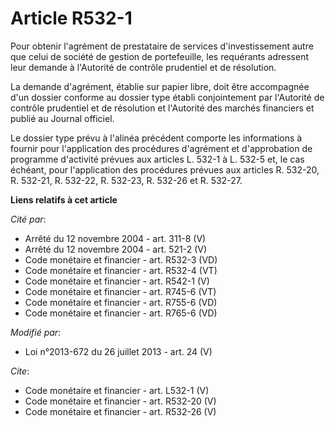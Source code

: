 # Article R532-1

Pour obtenir l'agrément de prestataire de services d'investissement autre que celui de société de gestion de portefeuille,
les requérants adressent leur demande à l'Autorité de contrôle prudentiel et de résolution. 

La demande d'agrément, établie sur papier libre, doit être accompagnée d'un dossier conforme au dossier type établi
conjointement par l'Autorité de contrôle prudentiel et de résolution et l'Autorité des marchés financiers et publié au
Journal officiel. 

Le dossier type prévu à l'alinéa précédent comporte les informations à fournir pour l'application des procédures d'agrément
et d'approbation de programme d'activité prévues aux articles L. 532-1 à L. 532-5 et, le cas échéant, pour l'application des
procédures prévues aux articles R. 532-20, R. 532-21, R. 532-22, R. 532-23, R. 532-26 et R. 532-27.

**Liens relatifs à cet article**

_Cité par_:

  - Arrêté du 12 novembre 2004 - art. 311-8 (V)
  - Arrêté du 12 novembre 2004 - art. 521-2 (V)
  - Code monétaire et financier - art. R532-3 (VD)
  - Code monétaire et financier - art. R532-4 (VT)
  - Code monétaire et financier - art. R542-1 (V)
  - Code monétaire et financier - art. R745-6 (VT)
  - Code monétaire et financier - art. R755-6 (VD)
  - Code monétaire et financier - art. R765-6 (VD)

_Modifié par_:

  - Loi n°2013-672 du 26 juillet 2013 - art. 24 (V)

_Cite_:

  - Code monétaire et financier - art. L532-1 (V)
  - Code monétaire et financier - art. R532-20 (V)
  - Code monétaire et financier - art. R532-26 (V)
